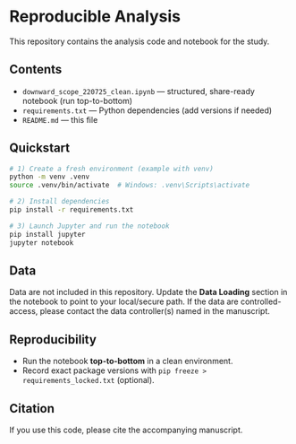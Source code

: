 # Reproducible Analysis

This repository contains the analysis code and notebook for the study.

## Contents
- `downward_scope_220725_clean.ipynb` — structured, share-ready notebook (run top-to-bottom)
- `requirements.txt` — Python dependencies (add versions if needed)
- `README.md` — this file

## Quickstart
```bash
# 1) Create a fresh environment (example with venv)
python -m venv .venv
source .venv/bin/activate  # Windows: .venv\Scripts\activate

# 2) Install dependencies
pip install -r requirements.txt

# 3) Launch Jupyter and run the notebook
pip install jupyter
jupyter notebook
```

## Data
Data are not included in this repository. Update the **Data Loading** section in the notebook to point to your local/secure path.
If the data are controlled-access, please contact the data controller(s) named in the manuscript.

## Reproducibility
- Run the notebook **top-to-bottom** in a clean environment.
- Record exact package versions with `pip freeze > requirements_locked.txt` (optional).

## Citation
If you use this code, please cite the accompanying manuscript.

